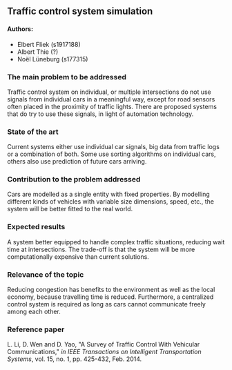 ## Traffic control system simulation
#### Authors:
* Elbert Fliek (s1917188)
* Albert Thie (?)
* Noël Lüneburg (s177315)

### The main problem to be addressed
Traffic control system on individual, or multiple intersections do not use signals from individual cars in a meaningful way, except for road sensors often placed in the proximity of traffic lights. There are proposed systems that do try to use these signals, in light of automation technology.

### State of the art
Current systems either use individual car signals, big data from traffic logs or a combination of both. Some use sorting algorithms on individual cars, others also use prediction of future cars arriving.

### Contribution to the problem addressed
Cars are modelled as a single entity with fixed properties. By modelling different kinds of vehicles with variable size dimensions, speed, etc., the system will be better fitted to the real world.

### Expected results
A system better equipped to handle complex traffic situations, reducing wait time at intersections. The trade-off is that the system will be more computationally expensive than current solutions. 

### Relevance of the topic
Reducing congestion has benefits to the environment as well as the local economy, because travelling time is reduced. Furthermore, a centralized control system is required as long as cars cannot communicate freely among each other.

### Reference paper
L. Li, D. Wen and D. Yao, "A Survey of Traffic Control With Vehicular Communications," *in IEEE Transactions on Intelligent Transportation Systems*, vol. 15, no. 1, pp. 425-432, Feb. 2014.